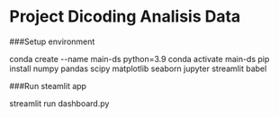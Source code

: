 # Project Dicoding Analisis Data


###Setup environment

conda create --name main-ds python=3.9
conda activate main-ds
pip install numpy pandas scipy matplotlib seaborn jupyter streamlit babel

###Run steamlit app

streamlit run dashboard.py
